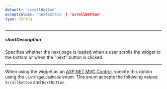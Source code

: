 ```yaml
---
default: 'scrollBottom'
acceptValues: 'nextButton' | 'scrollBottom'
type: String
---
```

---
##### shortDescription
Specifies whether the next page is loaded when a user scrolls the widget to the bottom or when the "next" button is clicked.

---
When using the widget as an [ASP.NET MVC Control](/concepts/35%20ASP.NET%20MVC%20Controls/20%20Fundamentals '/Documentation/Guide/ASP.NET_MVC_Controls/Fundamentals/'), specify this option using the `ListPageLoadMode` enum. This enum accepts the following values: `ScrollBottom` and `NextButton`.